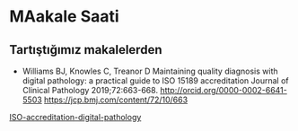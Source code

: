 # MAakale Saati

## Tartıştığımız makalelerden

- Williams BJ, Knowles C, Treanor D
Maintaining quality diagnosis with digital pathology: a practical guide to ISO 15189 accreditation
Journal of Clinical Pathology 2019;72:663-668.
http://orcid.org/0000-0002-6641-5503
https://jcp.bmj.com/content/72/10/663


[ISO-accreditation-digital-pathology](./ISO-accreditation-digital-pathology.html)


